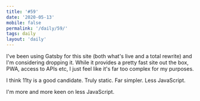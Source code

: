 ```yaml
---
title: '#59'
date: '2020-05-13'
mobile: false
permalink: '/daily/59/'
tags: daily
layout: 'daily'
---
```


I've been using Gatsby for this site (both what's live and a total rewrite) and I'm considering dropping it. While it provides a pretty fast site out the box, PWA, access to APIs etc, I just feel like it's far too complex for my purposes.

I think 11ty is a good candidate. Truly static. Far simpler. Less JavaScript.

I'm more and more keen on less JavaScript.

